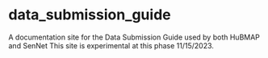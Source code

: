 # data_submission_guide
A documentation site for the Data Submission Guide used by both HuBMAP and SenNet
This site is experimental at this phase 11/15/2023.
